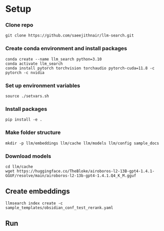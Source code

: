 
# Setup
### Clone repo
```
git clone https://github.com/saeejithnair/llm-search.git
```

### Create conda environment and install packages
```
conda create --name llm_search python=3.10
conda activate llm_search
conda install pytorch torchvision torchaudio pytorch-cuda=11.8 -c pytorch -c nvidia
```

### Set up environment variables
```
source ./setvars.sh
```

### Install packages
```
pip install -e .
```

### Make folder structure
```
mkdir -p llm/embeddings llm/cache llm/models llm/config sample_docs
```

### Download models
```
cd llm/cache
wget https://huggingface.co/TheBloke/airoboros-l2-13B-gpt4-1.4.1-GGUF/resolve/main/airoboros-l2-13b-gpt4-1.4.1.Q4_K_M.gguf
```

## Create embeddings
```
llmsearch index create -c sample_templates/obsidian_conf_test_rerank.yaml
```

## Run 
